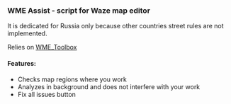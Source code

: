 ### WME Assist - script for Waze map editor

It is dedicated for Russia only because other countries street rules are not implemented.

Relies on [WME_Toolbox](https://wiki.waze.com/wiki/Scripts/WME_Toolbox)

#### Features:
* Checks map regions where you work
* Analyzes in background and does not interfere with your work
* Fix all issues button
